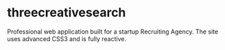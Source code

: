 # threecreativesearch

Professional web application built for a startup Recruiting Agency. The site uses advanced CSS3 and is fully reactive. 
